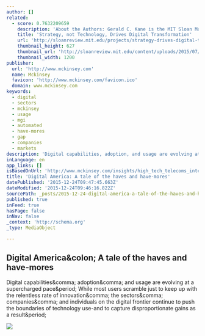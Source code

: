 ```yaml
---
author: []
related:
  - score: 0.7632209659
    description: 'About the Authors: Gerald C. Kane is the MIT Sloan Management Review guest editor for the Digital Transformation Strategy Initiative. Doug Palmer is a principal in the Digital Business and Strategy practice of Deloitte Digital. Anh Nguyen Phillips is a senior manager within Deloitte Services LP, where she leads strategic thought leadership initiatives.'
    title: 'Strategy, not Technology, Drives Digital Transformation'
    url: 'http://sloanreview.mit.edu/projects/strategy-drives-digital-transformation/'
    thumbnail_height: 627
    thumbnail_url: 'http://sloanreview.mit.edu/content/uploads/2015/07/2015DLReport-1200-1200x627.jpg'
    thumbnail_width: 1200
publisher:
  url: 'http://www.mckinsey.com'
  name: Mckinsey
  favicon: 'http://www.mckinsey.com/favicon.ico'
  domain: www.mckinsey.com
keywords:
  - digital
  - sectors
  - mckinsey
  - usage
  - mgi
  - automated
  - have-mores
  - gap
  - companies
  - markets
description: 'Digital capabilities, adoption, and usage are evolving at a supercharged pace. While most users scramble just to keep up with the relentless rate of innovation, the sectors, companies, and individuals on the digital frontier continue to push the boundaries of technology use-and to capture disproportionate gains as a result.'
inLanguage: en
app_links: []
isBasedOnUrl: 'http://www.mckinsey.com/insights/high_tech_telecoms_internet/digital_america_a_tale_of_the_haves_and_have_mores'
title: 'Digital America: A tale of the haves and have-mores'
datePublished: '2015-12-24T09:47:45.663Z'
dateModified: '2015-12-24T09:46:16.822Z'
sourcePath: _posts/2015-12-24-digital-america-a-tale-of-the-haves-and-have-mores.md
published: true
inFeed: true
hasPage: false
inNav: false
_context: 'http://schema.org'
_type: MediaObject

---
```

<article style=""><h1>Digital America&amp;colon; A tale of the haves and have-mores</h1><p>Digital capabilities&amp;comma; adoption&amp;comma; and usage are evolving at a supercharged pace&amp;period; While most users scramble just to keep up with the relentless rate of innovation&amp;comma; the sectors&amp;comma; companies&amp;comma; and individuals on the digital frontier continue to push the boundaries of technology use-and to capture disproportionate gains as a result&amp;period;</p><img src="http://www.mckinsey.com/~/media/McKinsey/dotcom/Insights/High%20Tech%20Internet/Digital%20America%20A%20tale%20of%20the%20haves%20and%20have%20mores/MGI_USDigitization_1536x1536_Thumbnail_2x.ashx" /></article>